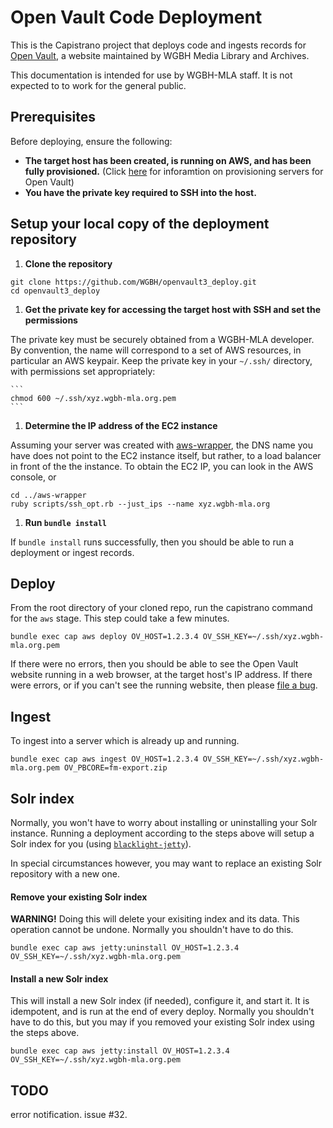 # Open Vault Code Deployment

This is the Capistrano project that deploys code and ingests records for
[Open Vault](https://github.com/WGBH/openvault3),
a website maintained by WGBH Media Library and Archives.

This documentation is intended for use by WGBH-MLA staff. It is not expected to
to work for the general public.

## Prerequisites

Before deploying, ensure the following:
  * **The target host has been created, is running on AWS, and has been
    fully provisioned.** (Click [here](https://github.com/WGBH/mla-playbooks)
    for inforamtion on provisioning servers for Open Vault)
  * **You have the private key required to SSH into the host.**

## Setup your local copy of the deployment repository

1. **Clone the repository**
  ```
  git clone https://github.com/WGBH/openvault3_deploy.git
  cd openvault3_deploy
  ```

1. **Get the private key for accessing the target host with SSH and set the permissions**

  The private key must be securely obtained from a WGBH-MLA developer. By
  convention, the name will correspond to a set of AWS resources, in particular
  an AWS keypair. Keep the private key in your `~/.ssh/` directory, with 
  permissions set appropriately:

    ```
    chmod 600 ~/.ssh/xyz.wgbh-mla.org.pem
    ```

1. **Determine the IP address of the EC2 instance**

  Assuming your server was created with [aws-wrapper](https://github.com/WGBH/aws-wrapper),
  the DNS name you have does not point to the EC2 instance itself, but rather, to a
  load balancer in front of the the instance. To obtain the EC2 IP, you can look
  in the AWS console, or

  ```
  cd ../aws-wrapper
  ruby scripts/ssh_opt.rb --just_ips --name xyz.wgbh-mla.org
  ```

1. **Run `bundle install`**

  If `bundle install` runs successfully, then you should be able to run a deployment or ingest records.

## Deploy

From the root directory of your cloned repo, run the capistrano command for the `aws` stage. This step could take a few minutes.

```
bundle exec cap aws deploy OV_HOST=1.2.3.4 OV_SSH_KEY=~/.ssh/xyz.wgbh-mla.org.pem
```

If there were no errors, then you should be able to see the Open Vault website running in a web browser, at the target host's IP address.
If there were errors, or if you can't see the running website, then please [file a bug](https://github.com/WGBH/openvault3_deploy/issues).

## Ingest

To ingest into a server which is already up and running.

```
bundle exec cap aws ingest OV_HOST=1.2.3.4 OV_SSH_KEY=~/.ssh/xyz.wgbh-mla.org.pem OV_PBCORE=fm-export.zip
```

## Solr index

Normally, you won't have to worry about installing or uninstalling your Solr
instance. Running a deployment according to the steps above will setup a Solr
index for you (using
[`blacklight-jetty`](https://github.com/projectblacklight/blacklight-jetty)).

In special circumstances however, you may want to replace an existing Solr repository with a new one.

#### Remove your existing Solr index

**WARNING!** Doing this will delete your exisiting index and its data. This
operation cannot be undone. Normally you shouldn't have to do this.

```
bundle exec cap aws jetty:uninstall OV_HOST=1.2.3.4 OV_SSH_KEY=~/.ssh/xyz.wgbh-mla.org.pem
```

#### Install a new Solr index

This will install a new Solr index (if needed), configure it, and start it. It
is idempotent, and is run at the end of every deploy. Normally you shouldn't
have to do this, but you may if you removed your existing Solr index using the
steps above.

```
bundle exec cap aws jetty:install OV_HOST=1.2.3.4 OV_SSH_KEY=~/.ssh/xyz.wgbh-mla.org.pem
```


## TODO

error notification. issue #32.
